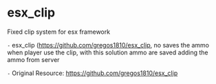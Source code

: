 # esx_clip
Fixed clip system for esx framework

`-` esx_clip (https://github.com/gregos1810/esx_clip, no saves the ammo when player use the clip, with this solution ammo are saved adding the ammo from server 

`-` Original Resource: https://github.com/gregos1810/esx_clip

